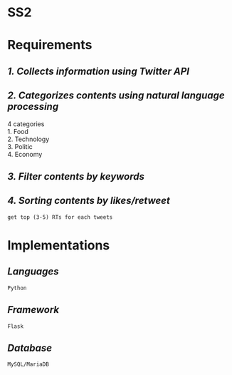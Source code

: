 # SS2
# Requirements

## *1. Collects information using Twitter API*
## *2. Categorizes contents using natural language processing*
4 categories <br>
    1. Food <br>
    2. Technology<br>
    3. Politic<br>
    4. Economy<br>
## *3. Filter contents by keywords*
## *4. Sorting contents by likes/retweet*
    get top (3-5) RTs for each tweets 

# Implementations
## *Languages*
    Python
## *Framework*
    Flask
## *Database*
    MySQL/MariaDB